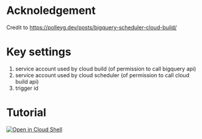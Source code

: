 
# Acknoledgement

Credit to https://polleyg.dev/posts/bigquery-scheduler-cloud-build/

# Key settings

1. service account used by cloud build     (of permission to call bigquery api)
2. service account used by cloud scheduler (of permission to call cloud build api)
3. trigger id

# Tutorial

[![Open in Cloud Shell](https://gstatic.com/cloudssh/images/open-btn.png)](https://console.cloud.google.com/home?cloudshell=true&cloudshell_git_repo=github.com/cclin81922/gcp.git&cloudshell_tutorial=lab-scheduled-bq-copy-using-cloud-build/tutorial.md)
